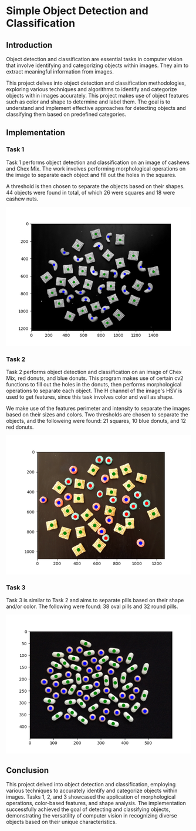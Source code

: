 # Simple Object Detection and Classification

## Introduction

Object detection and classification are essential tasks in computer vision that involve identifying and categorizing objects within images. They aim to extract meaningful information from images.

This project delves into object detection and classification methodologies, exploring various techniques and algorithms to identify and categorize objects within images accurately. This project makes use of object features such as color and shape to determine and label them. The goal is to understand and implement effective approaches for detecting objects and classifying them based on predefined categories.

## Implementation
### Task 1

Task 1 performs object detection and classification on an image of cashews and Chex Mix. The work involves performing morphological operations on the image to separate each object and fill out the holes in the squares. 

A threshold is then chosen to separate the objects based on their shapes. 44 objects were found in total, of which 26 were squares and 18 were cashew nuts.

![Local Image](assets/task1-result.png)


### Task 2

Task 2 performs object detection and classification on an image of Chex Mix, red donuts, and blue donuts. This program makes use of certain cv2 functions to fill out the holes in the donuts, then performs morphological operations to separate each object. The H channel of the image's HSV is used to get features, since this task involves color and well as shape.

We make use of the features perimeter and intensity to separate the images based on their sizes and colors. Two thresholds are chosen to separate the objects, and the followeing were found: 21 squares, 10 blue donuts, and 12 red donuts.

![Local Image](assets/task2-result.png)

### Task 3

Task 3 is similar to Task 2 and aims to separate pills based on their shape and/or color. The following were found: 38 oval pills and 32 round pills.

![Local Image](assets/task3-result.png)


## Conclusion

This project delved into object detection and classification, employing various techniques to accurately identify and categorize objects within images. Tasks 1, 2, and 3 showcased the application of morphological operations, color-based features, and shape analysis. The implementation successfully achieved the goal of detecting and classifying objects, demonstrating the versatility of computer vision in recognizing diverse objects based on their unique characteristics.
